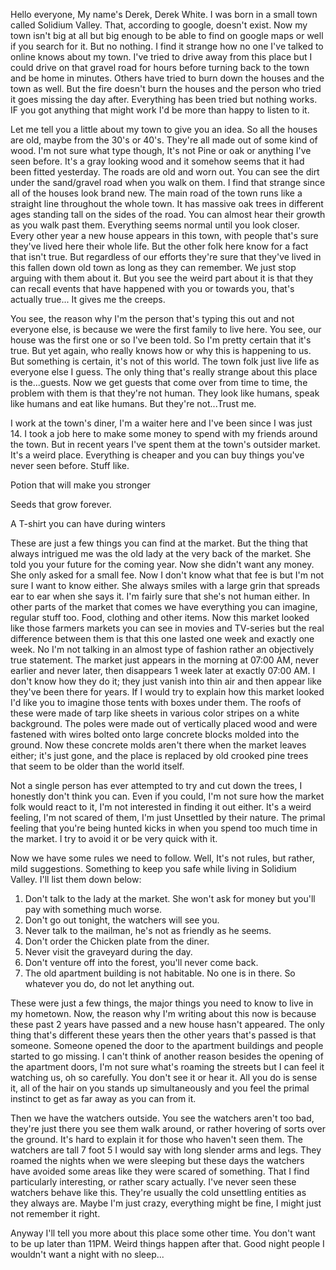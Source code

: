  Hello everyone, My name's Derek, Derek White. I was born in a small town called Solidium Valley. That, according to google, doesn't exist. Now my town isn't big at all but big enough to be able to find on google maps or well if you search for it. But no nothing. I find it strange how no one I've talked to online knows about my town. I've tried to drive away from this place but I could drive on that gravel road for hours before turning back to the town and be home in minutes. Others have tried to burn down the houses and the town as well. But the fire doesn't burn the houses and the person who tried it goes missing the day after. Everything has been tried but nothing works. IF you got anything that might work I'd be more than happy to listen to it.

Let me tell you a little about my town to give you an idea. So all the houses are old, maybe from the 30's or 40's. They're all made out of some kind of wood. I'm not sure what type though, It's not Pine or oak or anything I've seen before. It's a gray looking wood and it somehow seems that it had been fitted yesterday. The roads are old and worn out. You can see the dirt under the sand/gravel road when you walk on them. I find that strange since all of the houses look brand new. The main road of the town runs like a straight line throughout the whole town. It has massive oak trees in different ages standing tall on the sides of the road. You can almost hear their growth as you walk past them. Everything seems normal until you look closer. Every other year a new house appears in this town, with people that's sure they've lived here their whole life. But the other folk here know for a fact that isn't true. But regardless of our efforts they're sure that they've lived in this fallen down old town as long as they can remember. We just stop arguing with them about it. But you see the weird part about it is that they can recall events that have happened with you or towards you, that's actually true... It gives me the creeps.

You see, the reason why I'm the person that's typing this out and not everyone else, is because we were the first family to live here. You see, our house was the first one or so I've been told. So I'm pretty certain that it's true. But yet again, who really knows how or why this is happening to us. But something is certain, it's not of this world. The town folk just live life as everyone else I guess. The only thing that's really strange about this place is the...guests. Now we get guests that come over from time to time, the problem with them is that they're not human. They look like humans, speak like humans and eat like humans. But they're not...Trust me.

I work at the town's diner, I'm a waiter here and I've been since I was just 14. I took a job here to make some money to spend with my friends around the town. But in recent years I've spent them at the town's outsider market. It's a weird place. Everything is cheaper and you can buy things you've never seen before. Stuff like.

Potion that will make you stronger

Seeds that grow forever.

A T-shirt you can have during winters

These are just a few things you can find at the market. But the thing that always intrigued me was the old lady at the very back of the market. She told you your future for the coming year. Now she didn't want any money. She only asked for a small fee. Now I don't know what that fee is but I'm not sure I want to know either. She always smiles with a large grin that spreads ear to ear when she says it. I'm fairly sure that she's not human either. In other parts of the market that comes we have everything you can imagine, regular stuff too. Food, clothing and other items. Now this market looked like those farmers markets you can see in movies and TV-series but the real difference between them is that this one lasted one week and exactly one week. No I'm not talking in an almost type of fashion rather an objectively true statement. The market just appears in the morning at 07:00 AM, never earlier and never later, then disappears 1 week later at exactly 07:00 AM. I don't know how they do it; they just vanish into thin air and then appear like they've been there for years. If I would try to explain how this market looked I'd like you to imagine those tents with boxes under them. The roofs of these were made of tarp like sheets in various color stripes on a white background. The poles were made out of vertically placed wood and were fastened with wires bolted onto large concrete blocks molded into the ground. Now these concrete molds aren't there when the market leaves either; it's just gone, and the place is replaced by old crooked pine trees that seem to be older than the world itself.

Not a single person has ever attempted to try and cut down the trees, I honestly don't think you can. Even if you could, I'm not sure how the market folk would react to it, I'm not interested in finding it out either. It's a weird feeling, I'm not scared of them, I'm just Unsettled by their nature. The primal feeling that you're being hunted kicks in when you spend too much time in the market. I try to avoid it or be very quick with it.

Now we have some rules we need to follow. Well, It's not rules, but rather, mild suggestions. Something to keep you safe while living in Solidium Valley. I'll list them down below:

1. Don't talk to the lady at the market. She won't ask for money but you'll pay with something much worse.
2. Don't go out tonight, the watchers will see you.
3. Never talk to the mailman, he's not as friendly as he seems.
4. Don't order the Chicken plate from the diner.
5. Never visit the graveyard during the day.
6. Don't venture off into the forest, you'll never come back.
7. The old apartment building is not habitable. No one is in there. So whatever you do, do not let anything out.

These were just a few things, the major things you need to know to live in my hometown. Now, the reason why I'm writing about this now is because these past 2 years have passed and a new house hasn't appeared. The only thing that's different these years then the other years that's passed is that someone. Someone opened the door to the apartment buildings and people started to go missing. I can't think of another reason besides the opening of the apartment doors, I'm not sure what's roaming the streets but I can feel it watching us, oh so carefully. You don't see it or hear it. All you do is sense it, all of the hair on you stands up simultaneously and you feel the primal instinct to get as far away as you can from it.

Then we have the watchers outside. You see the watchers aren't too bad, they're just there you see them walk around, or rather hovering of sorts over the ground. It's hard to explain it for those who haven't seen them. The watchers are tall 7 foot 5 I would say with long slender arms and legs. They roamed the nights when we were sleeping but these days the watchers have avoided some areas like they were scared of something. That I find particularly interesting, or rather scary actually. I've never seen these watchers behave like this. They're usually the cold unsettling entities as they always are. Maybe I'm just crazy, everything might be fine, I might just not remember it right.

Anyway I'll tell you more about this place some other time. You don't want to be up later than 11PM. Weird things happen after that. Good night people I wouldn't want a night with no sleep...